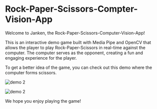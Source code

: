 # Rock-Paper-Scissors-Compter-Vision-App
Welcome to Janken, the Rock-Paper-Scissors-Computer-Vision-App!

This is an interactive demo game built with Media Pipe and OpenCV that allows the player to play Rock-Paper-Scissors in real-time against the computer. The computer serves as the opponent, creating a fun and engaging experience for the player.

To get a better idea of the game, you can check out this demo where the computer forms scissors.

![demo 2](https://github.com/SalahMouslih/Rock-Paper-Scissors-Compter-Vision-App/blob/main/screenshots/Screenshot%202021-10-11%20at%2000.03.50.png?raw=true)

![demo 2](https://github.com/SalahMouslih/Rock-Paper-Scissors-Compter-Vision-App/blob/main/screenshots/Screenshot%202021-10-11%20at%2000.04.01.png?raw=true)

We hope you enjoy playing the game!
